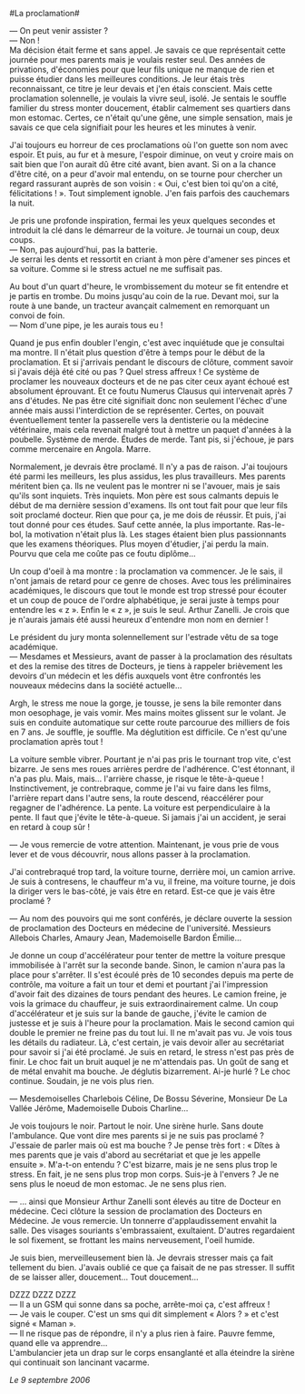 #La proclamation#

— On peut venir assister ?  
— Non !  
Ma décision était ferme et sans appel. Je savais ce que représentait cette journée pour mes parents mais je voulais rester seul. Des années de privations, d'économies pour que leur fils unique ne manque de rien et puisse étudier dans les meilleures conditions. Je leur étais très reconnaissant, ce titre je leur devais et j'en étais conscient. Mais cette proclamation solennelle, je voulais la vivre seul, isolé. Je sentais le souffle familier du stress monter doucement, établir calmement ses quartiers dans mon estomac. Certes, ce n'était qu'une gêne, une simple sensation, mais je savais ce que cela signifiait pour les heures et les minutes à venir.

J'ai toujours eu horreur de ces proclamations où l'on guette son nom avec espoir. Et puis, au fur et à mesure, l'espoir diminue, on veut y croire mais on sait bien que l'on aurait dû être cité avant, bien avant. Si on a la chance d'être cité, on a peur d'avoir mal entendu, on se tourne pour chercher un regard rassurant auprès de son voisin : « Oui, c'est bien toi qu'on a cité, félicitations ! ». Tout simplement ignoble. J'en fais parfois des cauchemars la nuit.

Je pris une profonde inspiration, fermai les yeux quelques secondes et introduit la clé dans le démarreur de la voiture. Je tournai un coup, deux coups.  
— Non, pas aujourd'hui, pas la batterie.  
Je serrai les dents et ressortit en criant à mon père d'amener ses pinces et sa voiture. Comme si le stress actuel ne me suffisait pas.

Au bout d'un quart d'heure, le vrombissement du moteur se fit entendre et je partis en trombe. Du moins jusqu'au coin de la rue. Devant moi, sur la route à une bande, un tracteur avançait calmement en remorquant un convoi de foin.  
— Nom d'une pipe, je les aurais tous eu !

Quand je pus enfin doubler l'engin, c'est avec inquiétude que je consultai ma montre. Il n'était plus question d'être à temps pour le début de la proclamation. Et si j'arrivais pendant le discours de clôture, comment savoir si j'avais déjà été cité ou pas ? Quel stress affreux ! Ce système de proclamer les nouveaux docteurs et de ne pas citer ceux ayant échoué est absolument éprouvant. Et ce foutu Numerus Clausus qui intervenait après 7 ans d'études. Ne pas être cité signifiait donc non seulement l'échec d'une année mais aussi l'interdiction de se représenter. Certes, on pouvait éventuellement tenter la passerelle vers la dentisterie ou la médecine vétérinaire, mais cela revenait malgré tout à mettre un paquet d'années à la poubelle. Système de merde. Études de merde. Tant pis, si j'échoue, je pars comme mercenaire en Angola. Marre.

Normalement, je devrais être proclamé. Il n'y a pas de raison. J'ai toujours été parmi les meilleurs, les plus assidus, les plus travailleurs. Mes parents méritent bien ça. Ils ne veulent pas le montrer ni se l'avouer, mais je sais qu'ils sont inquiets. Très inquiets. Mon père est sous calmants depuis le début de ma dernière session d'examens. Ils ont tout fait pour que leur fils soit proclamé docteur. Rien que pour ça, je me dois de réussir. Et puis, j'ai tout donné pour ces études. Sauf cette année, la plus importante. Ras-le-bol, la motivation n'était plus là. Les stages étaient bien plus passionnants que les examens théoriques. Plus moyen d'étudier, j'ai perdu la main. Pourvu que cela me coûte pas ce foutu diplôme…

Un coup d'oeil à ma montre : la proclamation va commencer. Je le sais, il n'ont jamais de retard pour ce genre de choses. Avec tous les préliminaires académiques, le discours que tout le monde est trop stressé pour écouter et un coup de pouce de l'ordre alphabétique, je serai juste à temps pour entendre les « z ». Enfin le « z », je suis le seul. Arthur Zanelli. Je crois que je n'aurais jamais été aussi heureux d'entendre mon nom en dernier !

Le président du jury monta solennellement sur l'estrade vêtu de sa toge académique.  
— Mesdames et Messieurs, avant de passer à la proclamation des résultats et des la remise des titres de Docteurs, je tiens à rappeler brièvement les devoirs d'un médecin et les défis auxquels vont être confrontés les nouveaux médecins dans la société actuelle…

Argh, le stress me noue la gorge, je tousse, je sens la bile remonter dans mon oesophage, je vais vomir. Mes mains moites glissent sur le volant. Je suis en conduite automatique sur cette route parcourue des milliers de fois en 7 ans. Je souffle, je souffle. Ma déglutition est difficile. Ce n'est qu'une proclamation après tout !

La voiture semble vibrer. Pourtant je n'ai pas pris le tournant trop vite, c'est bizarre. Je sens mes roues arrières perdre de l'adhérence. C'est étonnant, il n'a pas plu. Mais, mais... l'arrière chasse, je risque le tête-à-queue ! Instinctivement, je contrebraque, comme je l'ai vu faire dans les films, l'arrière repart dans l'autre sens, la route descend, réaccélérer pour regagner de l'adhérence. La pente. La voiture est perpendiculaire à la pente. Il faut que j'évite le tête-à-queue. Si jamais j'ai un accident, je serai en retard à coup sûr !

— Je vous remercie de votre attention. Maintenant, je vous prie de vous lever et de vous découvrir, nous allons passer à la proclamation.

J'ai contrebraqué trop tard, la voiture tourne, derrière moi, un camion arrive. Je suis à contresens, le chauffeur m'a vu, il freine, ma voiture tourne, je dois la diriger vers le bas-côté, je vais être en retard. Est-ce que je vais être proclamé ?

— Au nom des pouvoirs qui me sont conférés, je déclare ouverte la session de proclamation des Docteurs en médecine de l'université. Messieurs Allebois Charles, Amaury Jean, Mademoiselle Bardon Émilie…

Je donne un coup d'accélérateur pour tenter de mettre la voiture presque immobilisée à l'arrêt sur la seconde bande. Sinon, le camion n'aura pas la place pour s'arrêter. Il s'est écoulé près de 10 secondes depuis ma perte de contrôle, ma voiture a fait un tour et demi et pourtant j'ai l'impression d'avoir fait des dizaines de tours pendant des heures. Le camion freine, je vois la grimace du chauffeur, je suis extraordinairement calme. Un coup d'accélérateur et je suis sur la bande de gauche, j'évite le camion de justesse et je suis à l'heure pour la proclamation. Mais le second camion qui double le premier ne freine pas du tout lui. Il ne m'avait pas vu. Je vois tous les détails du radiateur. Là, c'est certain, je vais devoir aller au secrétariat pour savoir si j'ai été proclamé. Je suis en retard, le stress n'est pas près de finir. Le choc fait un bruit auquel je ne m'attendais pas. Un goût de sang et de métal envahit ma bouche. Je déglutis bizarrement. Ai-je hurlé ? Le choc continue. Soudain, je ne vois plus rien.

— Mesdemoiselles Charlebois Céline, De Bossu Séverine, Monsieur De La Vallée Jérôme, Mademoiselle Dubois Charline…

Je vois toujours le noir. Partout le noir. Une sirène hurle. Sans doute l'ambulance. Que vont dire mes parents si je ne suis pas proclamé ? J'essaie de parler mais où est ma bouche ? Je pense très fort : « Dîtes à mes parents que je vais d'abord au secrétariat et que je les appelle ensuite ». M'a-t-on entendu ? C'est bizarre, mais je ne sens plus trop le stress. En fait, je ne sens plus trop mon corps. Suis-je à l'envers ? Je ne sens plus le noeud de mon estomac. Je ne sens plus rien.

— … ainsi que Monsieur Arthur Zanelli sont élevés au titre de Docteur en médecine. Ceci clôture la session de proclamation des Docteurs en Médecine. Je vous remercie.
Un tonnerre d'applaudissement envahit la salle. Des visages souriants s'embrassaient, exultaient. D'autres regardaient le sol fixement, se frottant les mains nerveusement, l'oeil humide.

Je suis bien, merveilleusement bien là. Je devrais stresser mais ça fait tellement du bien. J'avais oublié ce que ça faisait de ne pas stresser. Il suffit de se laisser aller, doucement… Tout doucement…

DZZZ DZZZ DZZZ  
— Il a un GSM qui sonne dans sa poche, arrête-moi ça, c'est affreux !  
— Je vais le couper. C'est un sms qui dit simplement « Alors ? » et c'est signé « Maman ».  
— Il ne risque pas de répondre, il n'y a plus rien à faire. Pauvre femme, quand elle va apprendre…  
L'ambulancier jeta un drap sur le corps ensanglanté et alla éteindre la sirène qui continuait son lancinant vacarme.  


*Le 9 septembre 2006*
